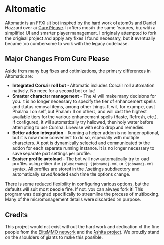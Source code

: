 # Altomatic

Altomatic is an FFXI alt bot inspired by the hard work of atom0s and Daniel Hazzard over at [Cure Please](https://github.com/DanielHazzard/Cure-Please). It offers mostly the same features, but with a simplified UI and smarter player management. I originally attempted to fork the original project and apply any fixes I found necessary, but it eventually became too cumbersome to work with the legacy code base.

## Major Changes From Cure Please

Aside from many bug fixes and optimizations, the primary differences in Altomatic are:

- **Integrated Corsair roll bot** - Altomatic includes Corsair roll automation natively. No need for a second bot or lua!
- **Smarter character management** - The AI will make many decisions for you. It is no longer necessary to specify the tier of enhancement spells and status removal items, among other things. It will, for example, cast Phalanx I on self, but Phalanx II on others, and will cast the highest available tiers for the various enhancement spells (Haste, Refresh, etc.). If configured, it will automatically try hallowed, then holy water before attempting to use Cursna. Likewise with echo drop and remedies.
- **Better addon integration** - Running a helper addon is no longer optional, but it is now more convenient to do so, especially with multiple characters. A port is dynamically selected and communicated to the addon for each separate running instance. It is no longer necessary to save separate port settings per profile.
- **Easiser profile autoload** - The bot will now automatically try to load profiles using either the `{playerName}_{jobName}.xml` or `{jobName}.xml` syntax. All profiles are stored in the .\\settings subdirectory and automatically saved/loaded each time the options change.

There is some reduced flexibility in configuring various options, but the defaults will suit most people fine. If not, you can always fork it! This program was designed specifically to streamline the process of multiboxing. Many of the micromanagement details were discarded on purpose.

## Credits

This project would not exist without the hard work and dedication of the fine people from the [EliteMMO network](http://www.elitemmonetwork.com/) and the [Ashita project](https://www.ashitaxi.com/). We proudly stand on the shoulders of giants to make this possible.
